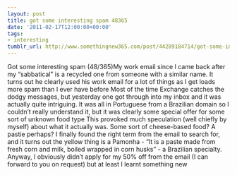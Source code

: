 ```yaml
---
layout: post
title: got some interesting spam 48365
date: '2011-02-17T12:00:00+00:00'
tags:
- interesting
tumblr_url: http://www.somethingnew365.com/post/44289184714/got-some-interesting-spam-48365
---
```

Got some interesting spam (48/365)My work email since I came back after my “sabbatical” is a recycled one from someone with a similar name. It turns out he clearly used his work email for a lot of things as I get loads more spam than I ever have before
Most of the time Exchange catches the dodgy messages, but yesterday one got through into my inbox and it was actually quite intriguing.
It was all in Portuguese from a Brazilian domain so I couldn’t really understand it, but it was clearly some special offer for some sort of unknown food type This provoked much speculation (well chiefly by myself) about what it actually was. Some sort of cheese-based food? A pastie perhaps?
I finally found the right term from the email to search for, and it turns out the yellow thing is a Pamonha - “It is a paste made from fresh corn and milk, boiled wrapped in corn husks” - a Brazilian specialty.
Anyway, I obviously didn’t apply for my 50% off from the email (I can forward to you on request) but at least I learnt something new
